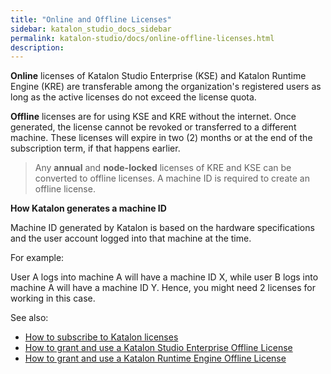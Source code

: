 ```yaml
---
title: "Online and Offline Licenses"
sidebar: katalon_studio_docs_sidebar
permalink: katalon-studio/docs/online-offline-licenses.html
description:
---
```


**Online** licenses of Katalon Studio Enterprise (KSE) and Katalon Runtime Engine (KRE) are transferable among the organization's registered users as long as the active licenses do not exceed the license quota.

**Offline** licenses are for using KSE and KRE without the internet. Once generated, the license cannot be revoked or transferred to a different machine. These licenses will expire in two (2) months or at the end of the subscription term, if that happens earlier.

> Any **annual** and **node-locked** licenses of KRE and KSE can be converted to offline licenses. A machine ID is required to create an offline license.

**How Katalon generates a machine ID**

Machine ID generated by Katalon is based on the hardware specifications and the user account logged into that machine at the time.

For example:

User A logs into machine A will have a machine ID X, while user B logs into machine A will have a machine ID Y. Hence, you might need 2 licenses for working in this case.

See also:

* [How to subscribe to Katalon licenses](https://docs.katalon.com/katalon-studio/docs/how-to-create-kse-offline-license.html)
* [How to grant and use a Katalon Studio Enterprise Offline License](https://docs.katalon.com/katalon-studio/docs/how-to-create-kse-offline-license.html)
* [How to grant and use a Katalon Runtime Engine Offline License](https://docs.katalon.com/katalon-studio/docs/how-to-create-kse-offline-license.html)
